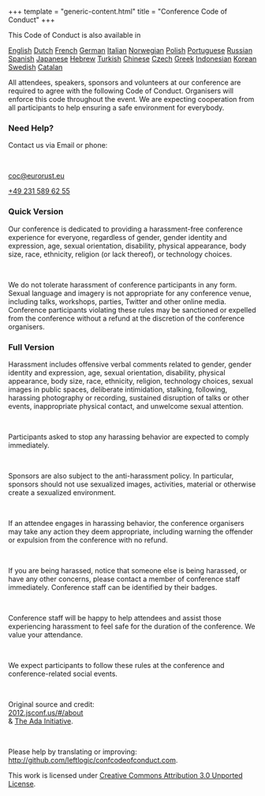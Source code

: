 +++
template = "generic-content.html"
title = "Conference Code of Conduct"
+++

<div class="box">
  <p>This Code of Conduct is also available in</p>
  <div class="languages">
  <a href="https://confcodeofconduct.com" target="_blank" rel="noopener noreferrer">English</a>
  <a href="https://nl.confcodeofconduct.com" target="_blank" rel="noopener noreferrer">Dutch</a>
  <a href="https://fr.confcodeofconduct.com" target="_blank" rel="noopener noreferrer">French</a>
  <a href="https://de.confcodeofconduct.com" target="_blank" rel="noopener noreferrer">German</a>
  <a href="https://it.confcodeofconduct.com" target="_blank" rel="noopener noreferrer">Italian</a>
  <a href="https://no.confcodeofconduct.com" target="_blank" rel="noopener noreferrer">Norwegian</a>
  <a href="https://pl.confcodeofconduct.com" target="_blank" rel="noopener noreferrer">Polish</a>
  <a href="https://pt-br.confcodeofconduct.com" target="_blank" rel="noopener noreferrer">Portuguese</a>
  <a href="https://ru.confcodeofconduct.com" target="_blank" rel="noopener noreferrer">Russian</a>
  <a href="https://es.confcodeofconduct.com" target="_blank" rel="noopener noreferrer">Spanish</a>
  <a href="https://ja.confcodeofconduct.com" target="_blank" rel="noopener noreferrer">Japanese</a>
  <a href="https://he.confcodeofconduct.com" target="_blank" rel="noopener noreferrer">Hebrew</a>
  <a href="https://tr.confcodeofconduct.com" target="_blank" rel="noopener noreferrer">Turkish</a>
  <a href="https://tw.confcodeofconduct.com" target="_blank" rel="noopener noreferrer">Chinese</a>
  <a href="https://cz.confcodeofconduct.com" target="_blank" rel="noopener noreferrer">Czech</a>
  <a href="https://gr.confcodeofconduct.com" target="_blank" rel="noopener noreferrer">Greek</a>
  <a href="https://id.confcodeofconduct.com" target="_blank" rel="noopener noreferrer">Indonesian</a>
  <a href="https://kr.confcodeofconduct.com" target="_blank" rel="noopener noreferrer">Korean</a>
  <a href="https://sv.confcodeofconduct.com" target="_blank" rel="noopener noreferrer">Swedish</a>
  <a href="https://ca.confcodeofconduct.com" target="_blank" rel="noopener noreferrer">Catalan</a>
  </div>
  <p>
    All attendees, speakers, sponsors and volunteers at our conference are required to agree with the following Code
    of Conduct. Organisers will enforce this code throughout the event. We are expecting cooperation from all
    participants to help ensuring a safe environment for everybody.
  </p>
</div>
    <h3>Need Help?</h3>
    <div class="box text-centered">
    <p>Contact us via Email or phone:</p>
    <br>
    <p>
      <a href="mailto:coc@eurorust.eu" target="_blank" rel="noopener noreferrer">coc@eurorust.eu</a>
    </p>
    <p>
    <a href="tel:+49 231 589 62 55">+49 231 589 62 55</a>
    </p>
    </div>
    <h3>Quick Version</h3>
    <div class="box">
    <p>
      Our conference is dedicated to providing a harassment-free conference experience for everyone, regardless of
      gender, gender identity and expression, age, sexual orientation, disability, physical appearance, body size, race,
      ethnicity, religion (or lack thereof), or technology choices.</p><br><p>We do not tolerate harassment of conference
      participants in any form. Sexual language and imagery is not appropriate for any conference venue, including
      talks, workshops, parties, Twitter and other online media. Conference participants violating these rules may be
      sanctioned or expelled from the conference without a refund at the discretion of the conference organisers.
    </p>
    </div>
    <h3>Full Version</h3>
    <div class="box">
    <p>
      Harassment includes offensive verbal comments related to gender, gender identity and expression, age, sexual
      orientation, disability, physical appearance, body size, race, ethnicity, religion, technology choices, sexual
      images in public spaces, deliberate intimidation, stalking, following, harassing photography or recording,
      sustained disruption of talks or other events, inappropriate physical contact, and unwelcome sexual attention.
    </p>
    <br>
    <p>
      Participants asked to stop any harassing behavior are expected to comply immediately.
    </p>
    <br>
    <p>
      Sponsors are also subject to the anti-harassment policy. In particular, sponsors should not use sexualized images,
      activities, material or otherwise create a sexualized environment.
    </p>
    <br>
    <p>
      If an attendee engages in harassing behavior, the conference organisers may take any action they deem appropriate,
      including warning the offender or expulsion from the conference with no refund.
    </p>
    <br>
    <p>
      If you are being harassed, notice that someone else is being harassed, or have any other concerns, please contact
      a member of conference staff immediately. Conference staff can be identified by their badges.
    </p>
    <br>
    <p>
      Conference staff will be happy to help attendees and assist those experiencing harassment to feel safe for the
      duration of the conference. We value your attendance.
    </p>
    <br>
    <p>
      We expect participants to follow these rules at the conference and conference-related social events.
    </p>
    <br>
    <p class="note">
      Original source and credit:
      <br>
      <a href="http://2012.jsconf.us/#/about" target="_blank" rel="noopener noreferrer">2012.jsconf.us/#/about</a><br>& <a
        href="http://geekfeminism.wikia.com/wiki/Conference_anti-harassment/Policy" target="_blank" rel="noopener noreferrer">The Ada Initiative</a>.
    </p>
    <br>
    <p class="note">
      Please help by translating or improving: <a
        href="http://github.com/leftlogic/confcodeofconduct.com">http://github.com/leftlogic/confcodeofconduct.com</a>.
    </p>
    <!-- <br> -->
    <p class="note">
      This work is licensed under <a href="http://creativecommons.org/licenses/by/3.0/deed.en_US" target="_blank" rel="noopener noreferrer">Creative Commons
        Attribution 3.0 Unported License</a>.
    </p>
    </div>
